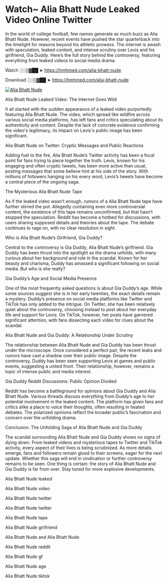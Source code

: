 # Watch~ Alia Bhatt Nude Leaked Video Online Twitter

In the world of college football, few names generate as much buzz as Alia Bhatt Nude. However, recent events have pushed the star quarterback into the limelight for reasons beyond his athletic prowess. The internet is awash with speculation, leaked content, and intense scrutiny over Levis and his girlfriend, Gia Duddy. Here’s the full story behind the controversy, featuring everything from leaked videos to social media drama.

Watch ░░▒▓██ ➤ https://hmhmed.com/alia-bhatt-nude

Download ░░▒▓██ ➤ https://hmhmed.com/alia-bhatt-nude

[![Alia Bhatt Nude](https://i.imgur.com/dJHk4Zq.gif)](https://hmhmed.com/alia-bhatt-nude)

Alia Bhatt Nude Leaked Video: The Internet Goes Wild

It all started with the sudden appearance of a leaked video purportedly featuring Alia Bhatt Nude. The video, which spread like wildfire across various social media platforms, has left fans and critics speculating about its authenticity and content. Despite the lack of concrete evidence confirming the video's legitimacy, its impact on Levis's public image has been significant.

Alia Bhatt Nude on Twitter: Cryptic Messages and Public Reactions

Adding fuel to the fire, Alia Bhatt Nude’s Twitter activity has been a focal point for fans trying to piece together the truth. Levis, known for his engaging and often cryptic tweets, has been more active than usual, posting messages that some believe hint at his side of the story. With millions of followers hanging on his every word, Levis’s tweets have become a central piece of the ongoing saga.

The Mysterious Alia Bhatt Nude Tape

As if the leaked video wasn’t enough, rumors of a Alia Bhatt Nude tape have further stirred the pot. Allegedly containing even more controversial content, the existence of this tape remains unconfirmed, but that hasn’t stopped the speculation. Reddit has become a hotbed for discussions, with users sharing supposed details and theories about the tape. The debate continues to rage on, with no clear resolution in sight.

Who is Alia Bhatt Nude’s Girlfriend, Gia Duddy?

Central to the controversy is Gia Duddy, Alia Bhatt Nude’s girlfriend. Gia Duddy has been thrust into the spotlight as the drama unfolds, with many curious about her background and role in the scandal. Known for her beauty and charisma, Duddy has amassed a significant following on social media. But who is she really?

Gia Duddy’s Age and Social Media Presence

One of the most frequently asked questions is about Gia Duddy’s age. While some sources suggest she is in her early twenties, the exact details remain a mystery. Duddy’s presence on social media platforms like Twitter and TikTok has only added to the intrigue. On Twitter, she has been relatively quiet about the controversy, choosing instead to post about her everyday life and support for Levis. On TikTok, however, her posts have garnered significant attention, with fans dissecting each video for clues about the scandal.

Alia Bhatt Nude and Gia Duddy: A Relationship Under Scrutiny

The relationship between Alia Bhatt Nude and Gia Duddy has been thrust under the microscope. Once considered a perfect pair, the recent leaks and rumors have cast a shadow over their public image. Despite the controversy, Duddy has been seen supporting Levis at games and public events, suggesting a united front. Their relationship, however, remains a topic of intense public and media interest.

Gia Duddy Reddit Discussions: Public Opinion Divided

Reddit has become a battleground for opinions about Gia Duddy and Alia Bhatt Nude. Various threads discuss everything from Duddy’s age to her potential involvement in the leaked content. The platform has given fans and critics alike a place to voice their thoughts, often resulting in heated debates. The polarized opinions reflect the broader public’s fascination and concern over the unfolding drama.

Conclusion: The Unfolding Saga of Alia Bhatt Nude and Gia Duddy

The scandal surrounding Alia Bhatt Nude and Gia Duddy shows no signs of dying down. From leaked videos and mysterious tapes to Twitter and TikTok activity, every aspect of their lives is being scrutinized. As more details emerge, fans and followers remain glued to their screens, eager for the next update. Whether this saga will end in vindication or further controversy remains to be seen. One thing is certain: the story of Alia Bhatt Nude and Gia Duddy is far from over. Stay tuned for more explosive developments.

Alia Bhatt Nude leaked

Alia Bhatt Nude video

Alia Bhatt Nude twitter

Alia Bhatt Nude twitter

Alia Bhatt Nude tape

Alia Bhatt Nude girlfriend

Alia Bhatt Nude and Alia Bhatt Nude

Alia Bhatt Nude reddit

Alia Bhatt Nude gf

Alia Bhatt Nude age

Alia Bhatt Nude tiktok